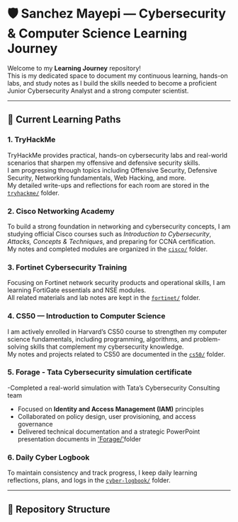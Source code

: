# 🛡️ Sanchez Mayepi — Cybersecurity & Computer Science Learning Journey

Welcome to my **Learning Journey** repository!  
This is my dedicated space to document my continuous learning, hands-on labs, and study notes as I build the skills needed to become a proficient Junior Cybersecurity Analyst and a strong computer scientist.

---

## 🚀 Current Learning Paths

### 1. TryHackMe  
TryHackMe provides practical, hands-on cybersecurity labs and real-world scenarios that sharpen my offensive and defensive security skills.  
I am progressing through topics including Offensive Security, Defensive Security, Networking fundamentals, Web Hacking, and more.  
My detailed write-ups and reflections for each room are stored in the [`tryhackme/`](tryhackme/) folder.

### 2. Cisco Networking Academy  
To build a strong foundation in networking and cybersecurity concepts, I am studying official Cisco courses such as *Introduction to Cybersecurity*, *Attacks, Concepts & Techniques*, and preparing for CCNA certification.  
My notes and completed modules are organized in the [`cisco/`](cisco/) folder.

### 3. Fortinet Cybersecurity Training  
Focusing on Fortinet network security products and operational skills, I am learning FortiGate essentials and NSE modules.  
All related materials and lab notes are kept in the [`fortinet/`](fortinet/) folder.

### 4. CS50 — Introduction to Computer Science  
I am actively enrolled in Harvard’s CS50 course to strengthen my computer science fundamentals, including programming, algorithms, and problem-solving skills that complement my cybersecurity knowledge.  
My notes and projects related to CS50 are documented in the [`cs50/`](cs50/) folder.

### 5. Forage - Tata Cybersecurity simulation certificate 
-Completed a real-world simulation with Tata’s Cybersecurity Consulting team  
- Focused on **Identity and Access Management (IAM)** principles  
- Collaborated on policy design, user provisioning, and access governance  
- Delivered technical documentation and a strategic PowerPoint presentation
documents in ['Forage/'](forage/)folder

### 6. Daily Cyber Logbook  
To maintain consistency and track progress, I keep daily learning reflections, plans, and logs in the [`cyber-logbook/`](cyber-logbook/) folder.

---

## 📁 Repository Structure
